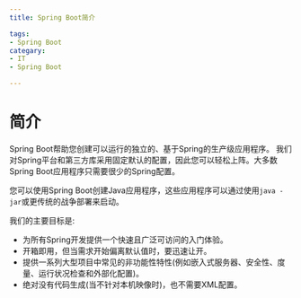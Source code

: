 ```yaml
---
title: Spring Boot简介

tags:
- Spring Boot
categary:
- IT
- Spring Boot

---
```

# 简介
Spring Boot帮助您创建可以运行的独立的、基于Spring的生产级应用程序。
我们对Spring平台和第三方库采用固定默认的配置，因此您可以轻松上阵。大多数Spring Boot应用程序只需要很少的Spring配置。

您可以使用Spring Boot创建Java应用程序，这些应用程序可以通过使用`java -jar`或更传统的战争部署来启动。

我们的主要目标是:
- 为所有Spring开发提供一个快速且广泛可访问的入门体验。
- 开箱即用，但当需求开始偏离默认值时，要迅速让开。
- 提供一系列大型项目中常见的非功能性特性(例如嵌入式服务器、安全性、度量、运行状况检查和外部化配置)。
- 绝对没有代码生成(当不针对本机映像时)，也不需要XML配置。